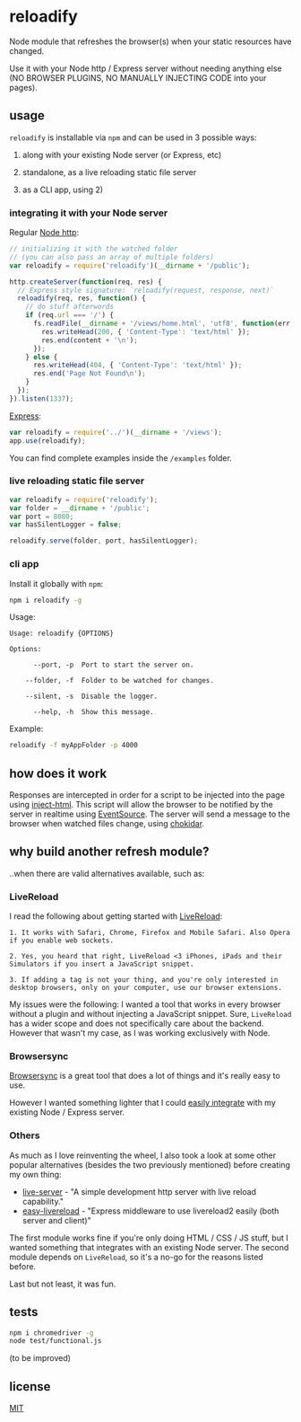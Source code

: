 # reloadify

Node module that refreshes the browser(s) when your static resources have changed.

Use it with your Node http / Express server without needing anything else (NO BROWSER PLUGINS, NO MANUALLY INJECTING CODE into your pages).

## usage

`reloadify` is installable via `npm` and can be used in 3 possible ways:

1) along with your existing Node server (or Express, etc)

2) standalone, as a live reloading static file server

3) as a CLI app, using 2)

### integrating it with your Node server

Regular [Node http](https://nodejs.org/api/http.html#http_class_http_server):

```js
// initializing it with the watched folder
// (you can also pass an array of multiple folders)
var reloadify = require('reloadify')(__dirname + '/public');

http.createServer(function(req, res) {
  // Express style signature: `reloadify(request, response, next)`
  reloadify(req, res, function() {
    // do stuff afterwords
    if (req.url === '/') {
      fs.readFile(__dirname + '/views/home.html', 'utf8', function(err, content) {
        res.writeHead(200, { 'Content-Type': 'text/html' });
        res.end(content + '\n');
      });
    } else {
      res.writeHead(404, { 'Content-Type': 'text/html' });
      res.end('Page Not Found\n');
    }
  });
}).listen(1337);
```

[Express](http://expressjs.com/):

```js
var reloadify = require('../')(__dirname + '/views');
app.use(reloadify);
```

You can find complete examples inside the `/examples` folder.

### live reloading static file server

```js
var reloadify = require('reloadify');
var folder = __dirname + '/public';
var port = 8080;
var hasSilentLogger = false;

reloadify.serve(folder, port, hasSilentLogger);
```

### cli app

Install it globally with `npm`:

```bash
npm i reloadify -g
```

Usage:

```
Usage: reloadify {OPTIONS}

Options:

      --port, -p  Port to start the server on.

    --folder, -f  Folder to be watched for changes.

    --silent, -s  Disable the logger.

      --help, -h  Show this message.
```

Example:

```sh
reloadify -f myAppFolder -p 4000
```

## how does it work

Responses are intercepted in order for a script to be injected into the page using [inject-html](https://github.com/alessioalex/inject-html).
This script will allow the browser to be notified by the server in realtime using [EventSource](http://www.html5rocks.com/en/tutorials/eventsource/basics/).
The server will send a message to the browser when watched files change, using [chokidar](https://www.npmjs.com/package/chokidar).

## why build another refresh module?

..when there are valid alternatives available, such as:

### LiveReload

I read the following about getting started with [LiveReload](http://livereload.com/):

    1. It works with Safari, Chrome, Firefox and Mobile Safari. Also Opera if you enable web sockets.

    2. Yes, you heard that right, LiveReload <3 iPhones, iPads and their Simulators if you insert a JavaScript snippet.

    3. If adding a tag is not your thing, and you're only interested in desktop browsers, only on your computer, use our browser extensions.

My issues were the following: I wanted a tool that works in every browser without a plugin and without injecting a JavaScript snippet.
Sure, `LiveReload` has a wider scope and does not specifically care about the backend.
However that wasn't my case, as I was working exclusively with Node.

### Browsersync

[Browsersync](http://www.browsersync.io/) is a great tool that does a lot of things and it's really easy to use.

However I wanted something lighter that I could [easily integrate](https://github.com/BrowserSync/browser-sync/issues/154) with my existing Node / Express server.

### Others

As much as I love reinventing the wheel, I also took a look at some other popular alternatives (besides the two previously mentioned) before creating my own thing:

- [live-server](https://github.com/tapio/live-server) - "A simple development http server with live reload capability."
- [easy-livereload](https://github.com/dai-shi/easy-livereload) - "Express middleware to use livereload2 easily (both server and client)"

The first module works fine if you're only doing HTML / CSS / JS stuff, but I wanted something that integrates with an existing Node server.
The second module depends on `LiveReload`, so it's a no-go for the reasons listed before.

Last but not least, it was fun.

## tests

```bash
npm i chromedriver -g
node test/functional.js
```

(to be improved)

## license

[MIT](http://alessioalex.mit-license.org/)
